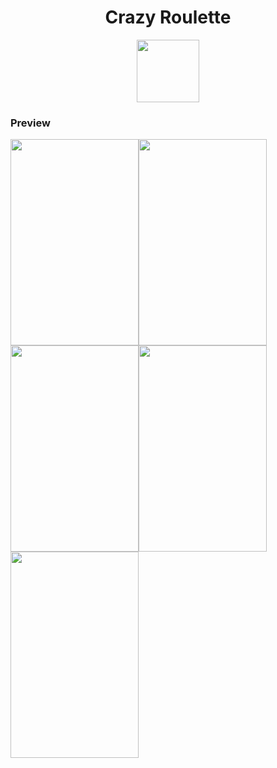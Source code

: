 <h1 align="center">Crazy Roulette </h1> 
<p align="center"><img src="https://github.com/tavvfiq/CrazyRoulette/blob/master/assets/roulette.png" width="100px" height="100px"></p>

### Preview
<div><img src="https://github.com/tavvfiq/CrazyRoulette/blob/master/preview/1.png" width="205px" height="330px"><img src="https://github.com/tavvfiq/CrazyRoulette/blob/master/preview/2.png" width="205px" height="330px"><img src="https://github.com/tavvfiq/CrazyRoulette/blob/master/preview/3.png" width="205px" height="330px"><img src="https://github.com/tavvfiq/CrazyRoulette/blob/master/preview/4.png" width="205px" height="330px"><img src="https://github.com/tavvfiq/CrazyRoulette/blob/master/preview/5.png" width="205px" height="330px"></div>
